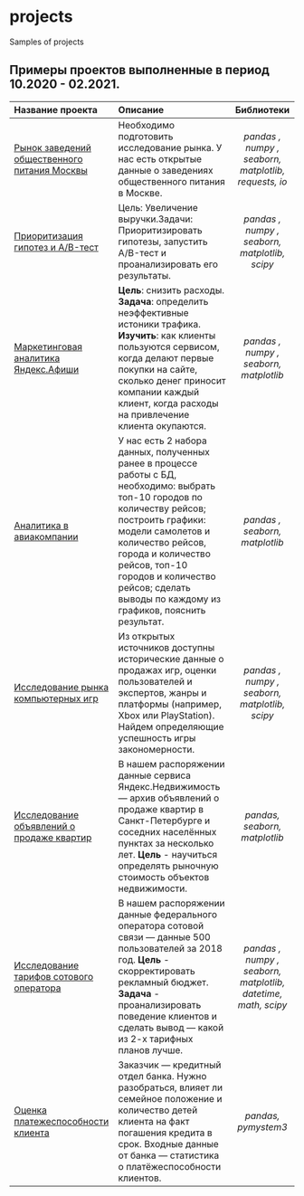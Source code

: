 # projects
Samples of projects

## Примеры проектов выполненные в период 10.2020 - 02.2021.

| Название проекта              | Описание           | Библиотеки                    |
| :-------------------- | :--------------------- |:---------------------------:|
|[Рынок заведений общественного питания Москвы](project_spr09.ipynb)|Необходимо подготовить исследование рынка. У нас есть открытые данные о заведениях общественного питания в Москве.|*pandas , numpy , seaborn, matplotlib, requests, io*|
|[Приоритизация гипотез и A/B-тест](project_spr08.ipynb)|Цель: Увеличение выручки.Задачи: Приоритизировать гипотезы, запустить A/B-тест и проанализировать его результаты.|*pandas , numpy , seaborn, matplotlib, scipy*|
|[Маркетинговая аналитика Яндекс.Афиши](project_spr07.ipynb)|**Цель**: снизить расходы. **Задача**: определить неэффективные истоники трафика. **Изучить**: как клиенты пользуются сервисом, когда делают первые покупки на сайте, сколько денег приносит компании каждый клиент, когда расходы на привлечение клиента окупаются.|*pandas , numpy , seaborn, matplotlib*|
|[Аналитика в авиакомпании ](project_spr06.ipynb)|У нас есть 2 набора данных, полученных ранее в процессе работы с БД, необходимо: выбрать топ-10 городов по количеству рейсов; построить графики: модели самолетов и количество рейсов, города и количество рейсов, топ-10 городов и количество рейсов; сделать выводы по каждому из графиков, пояснить результат.|*pandas , seaborn, matplotlib*|
|[Исследование рынка компьютерных игр](project_spr05.ipynb)|Из открытых источников доступны исторические данные о продажах игр, оценки пользователей и экспертов, жанры и платформы (например, Xbox или PlayStation). Найдем определяющие успешность игры закономерности.|*pandas , numpy , seaborn, matplotlib, scipy*|
|[Исследование объявлений о продаже квартир](project_spr03.ipynb)|В нашем распоряжении данные сервиса Яндекс.Недвижимость — архив объявлений о продаже квартир в Санкт-Петербурге и соседних населённых пунктах за несколько лет. **Цель** - научиться определять рыночную стоимость объектов недвижимости.|*pandas, seaborn, matplotlib*|
|[Исследование тарифов сотового оператора](project_spr04.ipynb)|В нашем распоряжении данные федерального оператора сотовой связи — данные 500 пользователей за 2018 год. **Цель** - скорректировать рекламный бюджет. **Задача** - проанализировать поведение клиентов и сделать вывод — какой из 2-х тарифных планов лучше.|*pandas , numpy , seaborn, matplotlib, datetime, math, scipy*|
|[Оценка платежеспособности клиента](project_spr02.ipynb)|Заказчик — кредитный отдел банка. Нужно разобраться, влияет ли семейное положение и количество детей клиента на факт погашения кредита в срок. Входные данные от банка — статистика о платёжеспособности клиентов.|*pandas,  pymystem3*|


